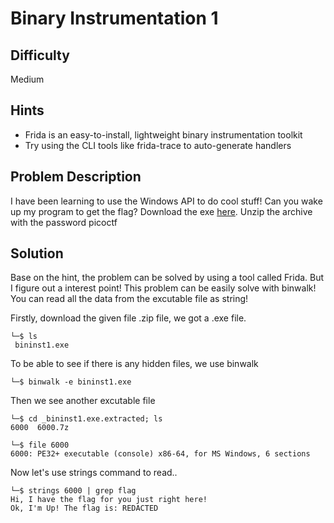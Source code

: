 # Binary Instrumentation 1
## Difficulty 
Medium 
## Hints 
- Frida is an easy-to-install, lightweight binary instrumentation toolkit
- Try using the CLI tools like frida-trace to auto-generate handlers
## Problem Description
I have been learning to use the Windows API to do cool stuff! Can you wake up my program to get the flag?
Download the exe [here](https://challenge-files.picoctf.net/c_verbal_sleep/c71239e2890bd0008ff9c1da986438d276e7a96ba123cb3bc7b04d5a3de27fe7/bininst1.zip). Unzip the archive with the password picoctf
## Solution
Base on the hint, the problem can be solved by using a tool called Frida. But I figure out a interest point!
This problem can be easily solve with binwalk! You can read all the data from the excutable file as string!

Firstly, download the given file .zip file, we got a .exe file. 
```
└─$ ls    
 bininst1.exe 
```
To be able to see if there is any hidden files, we use binwalk
```
└─$ binwalk -e bininst1.exe
```
Then we see another excutable file
```
└─$ cd _bininst1.exe.extracted; ls
6000  6000.7z
```
```
└─$ file 6000
6000: PE32+ executable (console) x86-64, for MS Windows, 6 sections
```
Now let's use strings command to read.. 
```
└─$ strings 6000 | grep flag
Hi, I have the flag for you just right here!
Ok, I'm Up! The flag is: REDACTED
```

